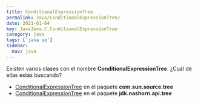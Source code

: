 ```yaml
---
title: ConditionalExpressionTree
permalink: Java/ConditionalExpressionTree/
date: 2021-01-04
key: JavaJava.C.ConditionalExpressionTree
category: java
tags: ['java se']
sidebar: 
  nav: java
---
```


Existen varios clases con el nombre **ConditionalExpressionTree**. ¿Cuál de ellas estás buscando?
<ul>
<li><a href="/Java/ConditionalExpressionTree-com-sun-source-tree/">ConditionalExpressionTree</a> en el paquete <strong>com.sun.source.tree</strong></li>
<li><a href="/Java/ConditionalExpressionTree-jdk-nashorn-api-tree/">ConditionalExpressionTree</a> en el paquete <strong>jdk.nashorn.api.tree</strong></li>
<ul>

